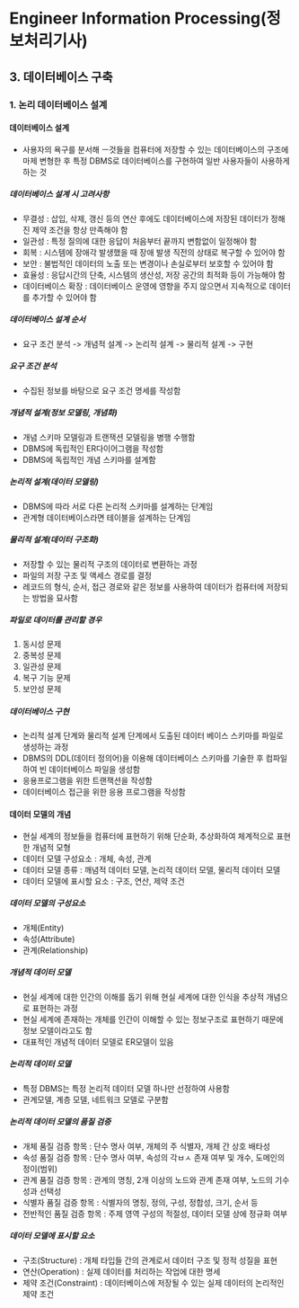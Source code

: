 # Engineer Information Processing(정보처리기사)







## 3. 데이터베이스 구축
### 1. 논리 데이터베이스 설계
#### 데이터베이스 설계
* 사용자의 욕구를 분서해 ㅡ것들을 컴퓨터에 저장할 수 있는 데이터베이스의 구조에 마제 변형한 후 특정 DBMS로 데이터베이스를 구현하여 일반 사용자들이 사용하게 하는 것
##### 데이터베이스 설계 시 고려사항
* 무결성 : 삽입, 삭제, 갱신 등의 연산 후에도 데이터베이스에 저장된 데이터가 정해진 제약 조건을 항상 만족해야 함
* 일관성 : 특정 질의에 대한 응답이 처음부터 끝까지 변함없이 일정해야 함
* 회복 : 시스템에 장애각 발생했을 때 장애 발생 직전의 상태로 복구할 수 있어야 함
* 보안 : 불법적인 데이터의 노출 또는 변경이나 손실로부터 보호할 수 있어야 함
* 효율성 : 응답시간의 단축, 시스템의 생산성, 저장 공간의 최적화 등이 가능해야 함
* 데이터베이스 확장 : 데이터베이스 운영에 영향을 주지 않으면서 지속적으로 데이터를 추가할 수 있어야 함
##### 데이터베이스 설계 순서
* 요구 조건 분석 -> 개념적 설계 -> 논리적 설계 -> 물리적 설계 -> 구현
##### 요구 조건 분석
* 수집된 정보를 바탕으로 요구 조건 명세를 작성함
##### 개념적 설계(정보 모델링, 개념화)
* 개념 스키마 모델링과 트랜잭션 모델링을 병행 수행함
* DBMS에 독립적인 ER다이어그램을 작성함
* DBMS에 독립적인 개념 스키마를 설계함
##### 논리적 설계(데이터 모델링)
* DBMS에 따라 서로 다른 논리적 스키마를 설계하는 단계임
* 관계형 데이터베이스라면 테이블을 설계하는 단계임
##### 물리적 설계(데이터 구조화)
* 저장할 수 있는 물리적 구조의 데이터로 변환하는 과정
* 파일의 저장 구조 및 액세스 경로를 결정
* 레코드의 형식, 순서, 접근 경로와 같은 정보를 사용하여 데이터가 컴퓨터에 저장되는 방법을 묘사함
##### 파일로 데이터를 관리할 경우
1. 동시성 문제
2. 중복성 문제
3. 일관성 문제
4. 복구 기능 문제
5. 보안성 문제
##### 데이터베이스 구현
* 논리적 설계 단계와 물리적 설계 단계에서 도출된 데이터 베이스 스키마를 파일로 생성하는 과정
* DBMS의 DDL(데이터 정의어)을 이용해 데이터베이스 스키마를 기술한 후 컴파일하여 빈 데이터베이스 파일을 생성함
* 응용프로그램을 위한 트랜잭션을 작성함
* 데이터베이스 접근을 위한 응용 프로그램을 작성함
#### 데이터 모델의 개념
* 현실 세계의 정보들을 컴퓨터에 표현하기 위해 단순화, 추상화하여 체계적으로 표현한 개념적 모형
* 데이터 모델 구성요소 : 개체, 속성, 관계
* 데이터 모델 종류 : 깨념적 데이터 모델, 논리적 데이터 모델, 물리적 데이터 모델
* 데이터 모델에 표시할 요소 : 구조, 연산, 제약 조건
##### 데이터 모델의 구성요소
* 개체(Entity)
* 속성(Attribute)
* 관계(Relationship)
##### 개념적 데이터 모델
* 현실 세계에 대한 인간의 이해를 돕기 위해 현실 세계에 대한 인식을 추상적 개념으로 표현하는 과정
* 현실 세계에 존재하는 개체를 인간이 이해할 수 있는 정보구조로 표현하기 때문에 정보 모델이라고도 함
* 대표적인 개념적 데이터 모델로 ER모델이 있음
##### 논리적 데이터 모델
* 특정 DBMS는 특정 논리적 데이터 모델 하나만 선정하여 사용함
* 관계모델, 계층 모델, 네트워크 모델로 구분함
##### 논리적 데이터 모델의 품질 검증
* 개체 품질 검증 항목 : 단수 명사 여부, 개체의 주 식별자, 개체 간 상호 배타성
* 속성 품질 검증 항목 : 단수 명사 여부, 속성의 각ㅂㅅ 존재 여부 및 개수, 도메인의 정이(범위)
* 관계 품질 검증 항목 : 관계의 명칭, 2개 이상의 노드와 관계 존재 여부, 노드의 기수성과 선택성
* 식별자 품질 검증 항목 : 식별자의 명칭, 정의, 구성, 정합성, 크기, 순서 등
* 전반적인 품질 검증 항목 : 주제 영역 구성의 적절성, 데이터 모델 상에 정규화 여부
##### 데이터 모델에 표시할 요소
* 구조(Structure) : 개체 타입들 간의 관계로서 데이터 구조 및 정적 성질을 표현
* 연산(Operation) : 실제 데이터를 처리하는 작업에 대한 명세
* 제약 조건(Constraint) : 데이터베이스에 저장될 수 있는 실제 데이터의 논리적인 제약 조건
